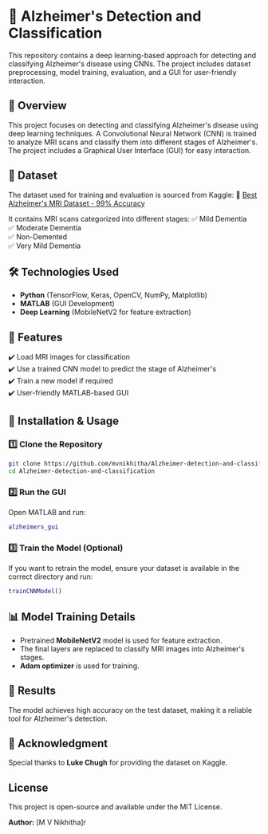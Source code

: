# 🧠 Alzheimer's Detection and Classification

This repository contains a deep learning-based approach for detecting and classifying Alzheimer's disease using CNNs. The project includes dataset preprocessing, model training, evaluation, and a GUI for user-friendly interaction.

## 📌 Overview
This project focuses on detecting and classifying Alzheimer's disease using deep learning techniques. A Convolutional Neural Network (CNN) is trained to analyze MRI scans and classify them into different stages of Alzheimer's. The project includes a Graphical User Interface (GUI) for easy interaction.

## 📂 Dataset
The dataset used for training and evaluation is sourced from Kaggle:
🔗 [Best Alzheimer's MRI Dataset - 99% Accuracy](https://www.kaggle.com/datasets/lukechugh/best-alzheimer-mri-dataset-99-accuracy)

It contains MRI scans categorized into different stages:
✅ Mild Dementia  
✅ Moderate Dementia  
✅ Non-Demented  
✅ Very Mild Dementia  

## 🛠 Technologies Used
- **Python** (TensorFlow, Keras, OpenCV, NumPy, Matplotlib)
- **MATLAB** (GUI Development)
- **Deep Learning** (MobileNetV2 for feature extraction)

## 🚀 Features
✔️ Load MRI images for classification  
✔️ Use a trained CNN model to predict the stage of Alzheimer's  
✔️ Train a new model if required  
✔️ User-friendly MATLAB-based GUI  

## 📌 Installation & Usage

### 1️⃣ Clone the Repository
```bash
git clone https://github.com/mvnikhitha/Alzheimer-detection-and-classification.git
cd Alzheimer-detection-and-classification
```

### 2️⃣ Run the GUI
Open MATLAB and run:
```matlab
alzheimers_gui
```

### 3️⃣ Train the Model (Optional)
If you want to retrain the model, ensure your dataset is available in the correct directory and run:
```matlab
trainCNNModel()
```

## 📊 Model Training Details
- Pretrained **MobileNetV2** model is used for feature extraction.
- The final layers are replaced to classify MRI images into Alzheimer's stages.
- **Adam optimizer** is used for training.

## 🎯 Results
The model achieves high accuracy on the test dataset, making it a reliable tool for Alzheimer's detection.

## 📜 Acknowledgment
Special thanks to **Luke Chugh** for providing the dataset on Kaggle.

## License
This project is open-source and available under the MIT License.

**Author:** [M V Nikhitha]r

